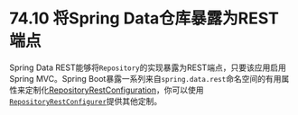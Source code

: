 # 74.10 将Spring Data仓库暴露为REST端点

Spring Data REST能够将`Repository`的实现暴露为REST端点，只要该应用启用Spring MVC。Spring Boot暴露一系列来自`spring.data.rest`命名空间的有用属性来定制化[RepositoryRestConfiguration](http://docs.spring.io/spring-data/rest/docs/current/api/org/springframework/data/rest/core/config/RepositoryRestConfiguration.html)，你可以使用[`RepositoryRestConfigurer`](http://docs.spring.io/spring-data/rest/docs/current/api/org/springframework/data/rest/webmvc/config/RepositoryRestConfigurer.html)提供其他定制。

